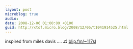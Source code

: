 ```yaml
---
layout: post
microblog: true
audio: 
date: 2008-12-06 01:00:00 +0100
guid: http://xtof.micro.blog/2008/12/06/t1041914525.html
---
```

inspired from miles davis .... ♫ [blip.fm/~117sl](http://blip.fm/~117sl)
